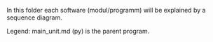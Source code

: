 
In this folder each software (modul/programm) will be explained by a sequence diagram.

Legend:  main_unit.md (py) is the parent program.
